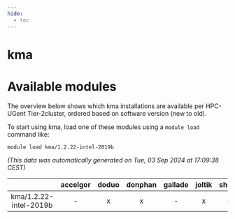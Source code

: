 ```yaml
---
hide:
  - toc
---
```


kma
===

# Available modules


The overview below shows which kma installations are available per HPC-UGent Tier-2cluster, ordered based on software version (new to old).

To start using kma, load one of these modules using a `module load` command like:

```shell
module load kma/1.2.22-intel-2019b
```

*(This data was automatically generated on Tue, 03 Sep 2024 at 17:09:38 CEST)*  

| |accelgor|doduo|donphan|gallade|joltik|shinx|skitty|
| :---: | :---: | :---: | :---: | :---: | :---: | :---: | :---: |
|kma/1.2.22-intel-2019b|-|x|x|-|x|-|x|
